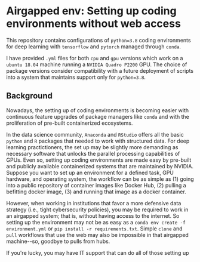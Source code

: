 # Airgapped env: Setting up coding environments without web access

This repository contains configurations of `python=3.8` coding environments for deep learning with `tensorflow` and `pytorch` managed through `conda`.

I have provided `.yml` files for both `cpu` and `gpu` versions which work on a `ubuntu 18.04` machine running a `NVIDIA Quadro P2200` GPU. The choice of package versions consider compatibility with a future deployment of scripts into a system that maintains support only for `python=3.8`.

## Background
Nowadays, the setting up of coding environments is becoming easier with continuous feature upgrades of package managers like `conda` and with the proliferation of pre-built containerized ecosystems. 

In the data science community, `Anaconda` and `RStudio` offers all the basic `python` and `R` packages that needed to work with structured data. For deep learning practictioners, the set up may be slightly more demanding as necessary software that unlocks the parallel processing capabilities of GPUs. Even so, setting up coding environments are made easy by pre-built and publicly available containerized systems that are maintained by NVIDIA. Suppose you want to set up an environment for a defined task, GPU hardware, and operating system, the workflow can be as simple as (1) going into a public repository of container images like Docker Hub, (2) pulling a befitting docker image, (3) and running that image as a docker container.

However, when working in institutions that favor a more defensive data strategy (i.e., tight cybersecurity policies), you may be required to work in an airgapped system; that is, without having access to the internet. So setting up the environment may not be as easy as a `conda env create -f environment.yml` or `pip install -r requirements.txt`. Simple `clone` and `pull` workflows that use the web may also be impossible in that airgapped machine--so, goodbye to pulls from hubs.

If you're lucky, you may have IT support that can do all of those setting up for you. But what if all you only have encrypted drives at your disposal? In the following seciton, I share a simple workflow that helped me set up a python environment for deep learning on an airgapped machine.

## Requirements

Before we get started with the steps, make sure that you have the following:
- Destination (`dst`) machine OS and source (`src`) machine OS are the same. In my case Ubuntu 22.04 (src) for an Ubuntu 18.04 (dst) was good enough. This is a `conda-pack` requirement. One explanation is filepaths differ between a Windows and a Linux machine; and, these filepaths end up as configs of environment variables. I'll leave it up to you to look up the rest of the reasons behind this compatibility requirement.
- `conda` installed in your `src` machine
- Familiarity with how python environments are set up using `conda install`, `conda env create`, and `pip`.
- Willingness to iterate and expirement on compatibility of dependencies between pip-install and conda-installed packages. I'll elaborate later on.

## Steps

1. Set up your `environment.yml` file and install the environment using: `conda env create -f environment.yml`. Make sure to include `conda-pack` in that file to install it (in case you do not have it in your base env).
2. Activate the environment: `source activate <env_name>` or `conda activate <env_name>` depending on which one is configured in your shell.
3. Pack the environment: `conda-pack`. This tarballs your environment.
4. Look for the `<env_name>.tar.gz` tarball.
5. Transfer `<env_name>.tar.gz` to the `dst` machine.
6. `mkdir <env_name>` 
7. Unpack to that directory: `tar -xzf <env_name>.tar.gz -C <env_name>
8. Activate the environment from the binary directory: `source ./<env_name>/bin/activate
9. Use the environment
10. Deactivate the environment: `source ./<env_name>/bin/deactivate`

## Additional info
- I found that you can be more explicit on which channels to get a specific package from by using this syntax in the `.yml` file: `<channel_name>::<package_name>`. You'll see that I used this a lot since I had problems with getting the pytorch cpu version instead of the cuda one when conda uses the `conda-forge` channel so I explicitly used the `pytorch` as channel by using `pytorch::pytorch`. You'll see this a few more times.
- You may get the shown below. In that case, packages intalled using `pip` (usually invoked later in the `.yml` file), conflicted with packages installed through `conda`. In my case for example, installing `mlflow` through `pip` also installs `pyarrow` as dependency and changed the `pyarrow` previously installed through `conda` channels. This can be fixed using `conda` to install a `pyarrow` version (or a another dependency) that works with the other higher level packages installed by both `pip` and `conda`.
```
CondaPackError:
Files managed by conda were found to have been deleted/overwritten in the
following packages:
```

Most environments install `conda-pack` to facilitate workflows in an air-gapped system.

## Future enhancements

A primary consideration in the use of `conda-pack` is that the source and destination machines should have the same operating systems. This can be facilitated by the use of a `docker` container as source machine where a `conda` environment will be created and packed. The container must mimic the specs of the destination machine at the OS level. This will be implemented in the future.
